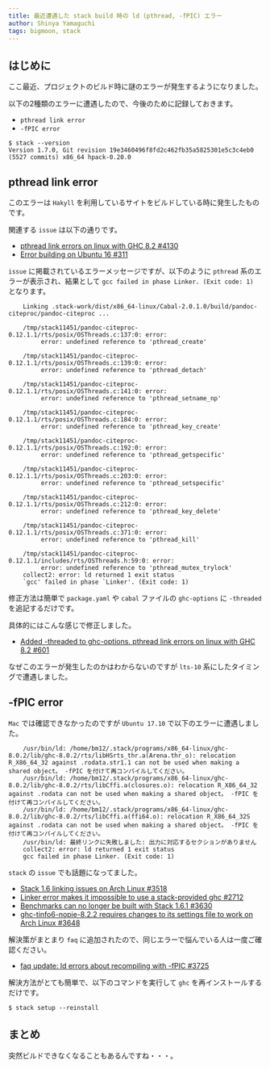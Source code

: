 ```yaml
---
title: 最近遭遇した stack build 時の ld (pthread, -fPIC) エラー
author: Shinya Yamaguchi
tags: bigmoon, stack
---
```


## はじめに

ここ最近、プロジェクトのビルド時に謎のエラーが発生するようになりました。

以下の2種類のエラーに遭遇したので、今後のために記録しておきます。

- `pthread link error`
- `-fPIC error`

```shell
$ stack --version
Version 1.7.0, Git revision 19e3460496f8fd2c462fb35a5825301e5c3c4eb0 (5527 commits) x86_64 hpack-0.20.0
```

<!--more-->

## pthread link error

このエラーは `Hakyll` を利用しているサイトをビルドしている時に発生したものです。

関連する `issue` は以下の通りです。

- [pthread link errors on linux with GHC 8.2 #4130](https://github.com/jgm/pandoc/issues/4130)
- [Error building on Ubuntu 16 #311](https://github.com/jgm/pandoc-citeproc/issues/311)

`issue` に掲載されているエラーメッセージですが、以下のように `pthread` 系のエラーが表示され、結果として `gcc failed in phase Linker. (Exit code: 1)` となります。

```shell
    Linking .stack-work/dist/x86_64-linux/Cabal-2.0.1.0/build/pandoc-citeproc/pandoc-citeproc ...

    /tmp/stack11451/pandoc-citeproc-0.12.1.1/rts/posix/OSThreads.c:137:0: error:
         error: undefined reference to 'pthread_create'

    /tmp/stack11451/pandoc-citeproc-0.12.1.1/rts/posix/OSThreads.c:139:0: error:
         error: undefined reference to 'pthread_detach'

    /tmp/stack11451/pandoc-citeproc-0.12.1.1/rts/posix/OSThreads.c:141:0: error:
         error: undefined reference to 'pthread_setname_np'

    /tmp/stack11451/pandoc-citeproc-0.12.1.1/rts/posix/OSThreads.c:184:0: error:
         error: undefined reference to 'pthread_key_create'

    /tmp/stack11451/pandoc-citeproc-0.12.1.1/rts/posix/OSThreads.c:192:0: error:
         error: undefined reference to 'pthread_getspecific'

    /tmp/stack11451/pandoc-citeproc-0.12.1.1/rts/posix/OSThreads.c:203:0: error:
         error: undefined reference to 'pthread_setspecific'

    /tmp/stack11451/pandoc-citeproc-0.12.1.1/rts/posix/OSThreads.c:212:0: error:
         error: undefined reference to 'pthread_key_delete'

    /tmp/stack11451/pandoc-citeproc-0.12.1.1/rts/posix/OSThreads.c:371:0: error:
         error: undefined reference to 'pthread_kill'

    /tmp/stack11451/pandoc-citeproc-0.12.1.1/includes/rts/OSThreads.h:59:0: error:
         error: undefined reference to 'pthread_mutex_trylock'
    collect2: error: ld returned 1 exit status
    `gcc' failed in phase `Linker'. (Exit code: 1)
```

修正方法は簡単で `package.yaml` や `cabal` ファイルの `ghc-options` に `-threaded` を追記するだけです。

具体的にはこんな感じで修正しました。

- [Added -threaded to ghc-options. pthread link errors on linux with GHC 8.2 #601](https://github.com/jaspervdj/hakyll/pull/601/files)

なぜこのエラーが発生したのかはわからないのですが `lts-10` 系にしたタイミングで遭遇しました。

## -fPIC error

`Mac` では確認できなかったのですが `Ubuntu 17.10` で以下のエラーに遭遇しました。

```shell
    /usr/bin/ld: /home/bm12/.stack/programs/x86_64-linux/ghc-8.0.2/lib/ghc-8.0.2/rts/libHSrts_thr.a(Arena.thr_o): relocation R_X86_64_32 against .rodata.str1.1 can not be used when making a shared object。 -fPIC を付けて再コンパイルしてください。
    /usr/bin/ld: /home/bm12/.stack/programs/x86_64-linux/ghc-8.0.2/lib/ghc-8.0.2/rts/libCffi.a(closures.o): relocation R_X86_64_32 against .rodata can not be used when making a shared object。 -fPIC を付けて再コンパイルしてください。
    /usr/bin/ld: /home/bm12/.stack/programs/x86_64-linux/ghc-8.0.2/lib/ghc-8.0.2/rts/libCffi.a(ffi64.o): relocation R_X86_64_32S against .rodata can not be used when making a shared object。 -fPIC を付けて再コンパイルしてください。
    /usr/bin/ld: 最終リンクに失敗しました: 出力に対応するセクションがありません
    collect2: error: ld returned 1 exit status
    gcc failed in phase Linker. (Exit code: 1)
```

`stack` の `issue` でも話題になってました。

- [Stack 1.6 linking issues on Arch Linux #3518](https://github.com/commercialhaskell/stack/issues/3518)
- [Linker error makes it impossible to use a stack-provided ghc #2712](https://github.com/commercialhaskell/stack/issues/2712)
- [Benchmarks can no longer be built with Stack 1.6.1 #3630](https://github.com/commercialhaskell/stack/issues/3630)
- [ghc-tinfo6-nopie-8.2.2 requires changes to its settings file to work on Arch Linux #3648](https://github.com/commercialhaskell/stack/issues/3648)

解決策がまとまり `faq` に追加されたので、同じエラーで悩んでいる人は一度ご確認ください。

- [faq update: ld errors about recompiling with -fPIC #3725](https://github.com/commercialhaskell/stack/pull/3725)

解決方法がとても簡単で、以下のコマンドを実行して `ghc` を再インストールするだけです。

```shell
$ stack setup --reinstall
```

## まとめ

突然ビルドできなくなることもあるんですね・・・。
